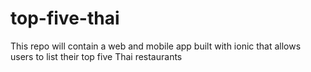 # top-five-thai
This repo will contain a web and mobile app built with ionic that allows users to list their top five Thai restaurants
